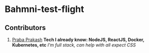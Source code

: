 # Bahmni-test-flight

## Contributors

1. [Praba Prakash](https://github.com/prabaprakash)
    **Tech I already know: NodeJS, ReactJS, Docker, Kubernetes, etc**
    *I'm full stack, can help with all expect CSS*